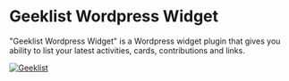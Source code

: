 Geeklist Wordpress Widget
=============

"Geeklist Wordpress Widget" is a Wordpress widget plugin that gives you ability to list your latest activities, cards, contributions and links.

[![Geeklist](http://geekli.st/images/logo.png)](http://geekli.st/Eriks)